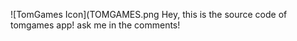 ![TomGames Icon](TOMGAMES.png 
 Hey, this is the source code of tomgames app! ask me in the comments!
